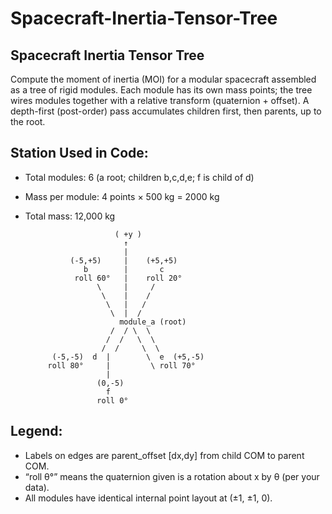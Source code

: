 # Spacecraft-Inertia-Tensor-Tree

## Spacecraft Inertia Tensor Tree
Compute the moment of inertia (MOI) for a modular spacecraft assembled as a tree of rigid modules.
Each module has its own mass points; the tree wires modules together with a relative transform (quaternion + offset).
A depth-first (post-order) pass accumulates children first, then parents, up to the root.

## Station Used in Code:

- Total modules: 6 (a root; children b,c,d,e; f is child of d)
- Mass per module: 4 points × 500 kg = 2000 kg
- Total mass: 12,000 kg

                          ( +y )
                            ↑
                            |
                (-5,+5)     |    (+5,+5)
                   b        |       c
                 roll 60°   |    roll 20°
                      \     |     /
                       \    |    /
                        \   |   /
                         \  |  /
                           module_a (root)
                         /  / \  \
                        /  /   \  \
                       /  /     \  \
            (-5,-5)  d  |        \  e  (+5,-5)
           roll 80°     |         \ roll 70°
                        |
                      (0,-5)
                        f
                      roll 0°

## Legend:

- Labels on edges are parent_offset [dx,dy] from child COM to parent COM.
- “roll θ°” means the quaternion given is a rotation about x by θ (per your data).
- All modules have identical internal point layout at (±1, ±1, 0).
